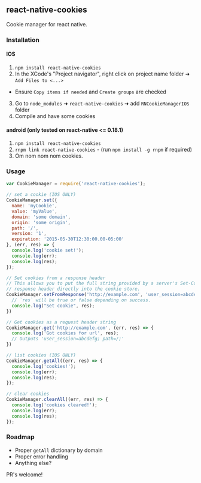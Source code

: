 ## react-native-cookies

Cookie manager for react native.

### Installation

#### IOS
1. `npm install react-native-cookies`
2. In the XCode's "Project navigator", right click on project name folder ➜ `Add Files to <...>`
 - Ensure `Copy items if needed` and `Create groups` are checked
3. Go to `node_modules` ➜ `react-native-cookies` ➜ add `RNCookieManagerIOS` folder
4. Compile and have some cookies

#### android (only tested on react-native <= 0.18.1)
1. `npm install react-native-cookies`
2. `rnpm link react-native-cookies` - (run `npm install -g rnpm` if required)
3. Om nom nom nom cookies.

### Usage

```javascript
var CookieManager = require('react-native-cookies');

// set a cookie (IOS ONLY)
CookieManager.set({
  name: 'myCookie',
  value: 'myValue',
  domain: 'some domain',
  origin: 'some origin',
  path: '/',
  version: '1',
  expiration: '2015-05-30T12:30:00.00-05:00'
}, (err, res) => {
  console.log('cookie set!');
  console.log(err);
  console.log(res);
});

// Set cookies from a response header
// This allows you to put the full string provided by a server's Set-Cookie 
// response header directly into the cookie store.
CookieManager.setFromResponse('http://example.com', 'user_session=abcdefg; path=/; expires=Thu, 1 Jan 2030 00:00:00 -0000; secure; HttpOnly', (res) => {
  // `res` will be true or false depending on success.
  console.log("Set cookie", res);
})

// Get cookies as a request header string
CookieManager.get('http://example.com', (err, res) => {
  console.log('Got cookies for url', res);
  // Outputs 'user_session=abcdefg; path=/;'
})

// list cookies (IOS ONLY)
CookieManager.getAll((err, res) => {
  console.log('cookies!');
  console.log(err);
  console.log(res);
});

// clear cookies
CookieManager.clearAll((err, res) => {
  console.log('cookies cleared!');
  console.log(err);
  console.log(res);
});

```

### Roadmap

- Proper `getAll` dictionary by domain
- Proper error handling
- Anything else?

PR's welcome!
